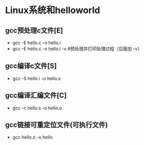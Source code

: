 # Linux系统和helloworld

## gcc预处理c文件[E]

- gcc -E hello.c -o hello.i 
- gcc -E hello.c -o hello.i -v #预处理并打印处理过程（后面加 -v）

## gcc编译c文件[S]

- gcc -S hello.i -o hello.s

## gcc编译汇编文件[C]

- gcc -c hello.s -o hello.o

## gcc链接可重定位文件(可执行文件)

- gcc hello.o -o hello
